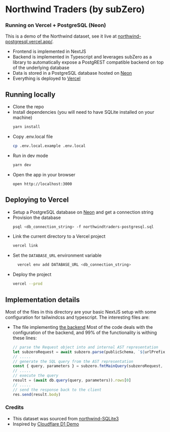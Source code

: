 # Northwind Traders (by subZero)
### Running on Vercel + PostgreSQL (Neon)
This is a demo of the Northwind dataset, see it live at [northwind-postgresql.vercel.app/](https://northwind-postgresql.vercel.app/).
- Frontend is implemented in NextJS
- Backend is implemented in Typescript and leverages subZero as a library to automatically expose a PostgREST compatible backend on top of the underlying database
- Data is stored in a PostgreSQL database hosted on [Neon](https://neon.tech/)
- Everything is deployed to [Vercel](https://vercel.com)

## Running locally
- Clone the repo
- Install dependencies (you will need to have SQLite installed on your machine)
    ```bash
    yarn install
    ```
- Copy .env.local file
    ```bash
    cp .env.local.example .env.local
    ```
- Run in dev mode
    ```bash
    yarn dev
    ```
- Open the app in your browser
    ```bash
    open http://localhost:3000
    ```

## Deploying to Vercel

- Setup a PostgreSQL database on [Neon](https://neon.tech) and get a connection string
- Provision the database
  ```bash
  psql <db_connection_string> -f northwindtraders-postgresql.sql
  ```
- Link the current directory to a Vercel project
  ```bash
  vercel link
  ```
- Set the `DATABASE_URL` environment variable
  ```bash
    vercel env add DATABASE_URL <db_connection_string>
    ```
- Deploy the project
    ```bash
    vercel --prod
    ```

## Implementation details

Most of the files in this directory are your basic NextJS setup with some configuration for tailwindcss and typescript.
The interesting files are:

- The file implementing [the backend](https://github.com/subzerocloud/showcase/blob/main/vercel-postgresql-neon/pages/api/%5B...path%5D.ts)
    Most of the code deals with the configuration of the backend, and 99% of the functionality is withing these lines:
    ```typescript
    // parse the Request object into and internal AST representation
    let subzeroRequest = await subzero.parse(publicSchema, `${urlPrefix}/`, role, req)
    // .....
    // generate the SQL query from the AST representation
    const { query, parameters } = subzero.fmtMainQuery(subzeroRequest, queryEnv)
    // .....
    // execute the query
    result = (await db.query(query, parameters)).rows[0]
    // .....
    // send the response back to the client
    res.send(result.body)
    ```

### Credits

- This dataset was sourced from [northwind-SQLite3](https://github.com/jpwhite3/northwind-SQLite3)
- Inspired by [Cloudflare D1 Demo](https://northwind.d1sql.com/)

